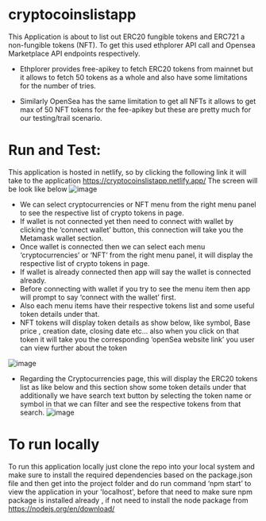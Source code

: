 # cryptocoinslistapp
This Application is about to list out ERC20 fungible tokens and ERC721 a non-fungible tokens (NFT). To get this used ethplorer API call and Opensea Marketplace API endpoints respectively.

* Ethplorer provides free-apikey to fetch ERC20 tokens from mainnet but it allows to fetch 50 tokens as a whole and also have some limitations for the number of tries.

* Similarly OpenSea has the same limitation to get all NFTs it allows to get max of 50 NFT tokens for the fee-apikey but these are pretty much for our testing/trail scenario.

# Run and Test:
This application is hosted in netlify, so by clicking the following link it will take to the application https://cryptocoinslistapp.netlify.app/
The screen will be look like below 
![image](https://user-images.githubusercontent.com/77061534/163612459-7de4d5ed-4017-483c-a1b5-f7aa066748dc.png)
* We can select cryptocurrencies or NFT menu from the right menu panel to see the respective list of crypto tokens in page.
*	If wallet is not connected yet then need to connect with wallet by clicking the ‘connect wallet’ button, this connection will take you the Metamask wallet section.
*	Once wallet is connected then we can select each menu ‘cryptocurrencies’ or ‘NFT’ from the right menu panel, it will display the respective list of crypto tokens in page.
*	If wallet is already connected then app will say the wallet is connected already.
*	Before connecting with wallet if you try to see the menu item then app will prompt to say ‘connect with the wallet’ first.
*	Also each menu items have their respective tokens list and some useful token details under that.
*	NFT tokens will display token details as show below, like symbol, Base price , creation date, closing date etc… also when you click on that token it will take you the corresponding ‘openSea website link’ you user can view further about the token

![image](https://user-images.githubusercontent.com/77061534/163613487-0aecfee8-6555-472d-89e4-bc3297376281.png)

* Regarding the Cryptocurrencies page, this will display the ERC20 tokens list as like below and this section show some token details under that additionally we have search text button by selecting the token name or symbol in that we can filter and see the respective tokens from that search.
 ![image](https://user-images.githubusercontent.com/77061534/163615683-3c3e3950-85ae-423f-a1ad-a6bd9d253362.png)
 
 # To run locally
 To run this application locally just clone the repo into your local system and make sure to install the required dependencies based on the package.json file and then get into the project folder and do run command ‘npm start’ to view the application in your 'localhost', before that need to make sure npm package is installed already , if not need to install the node package from https://nodejs.org/en/download/


